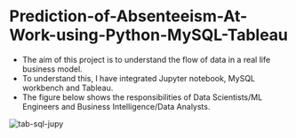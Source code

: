 # Prediction-of-Absenteeism-At-Work-using-Python-MySQL-Tableau

* The aim of this project is to understand the flow of data in a real life business model.
* To understand this, I have integrated Jupyter notebook, MySQL workbench and Tableau. 
* The figure below shows the responsibilities of Data Scientists/ML Engineers and Business Intelligence/Data Analysts.

![tab-sql-jupy](https://user-images.githubusercontent.com/113826990/232306866-b596e19d-7f14-4ed8-a8b0-3b5c0e5c1a19.png)
